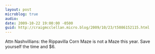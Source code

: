 ```yaml
---
layout: post
microblog: true
audio: 
date: 2009-10-22 19:00:00 -0500
guid: http://craigmcclellan.micro.blog/2009/10/23/t5086152115.html
---
```

Attn Nashvillians: the Rippavilla Corn Maze is not a Maze this year. Save yourself the time and $6.
